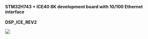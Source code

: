 <html>
<b>STM32H743 + ICE40 8K development board with 10/100 Ethernet interface 
<BR>
<BR><B>DSP_ICE_REV2
<BR>
<p>
<img src="https://github.com/tvelliott/dsp_ice_rev2/blob/master/dsp_ice_pcb_rev2.png">
<BR>
<BR>
</html>
